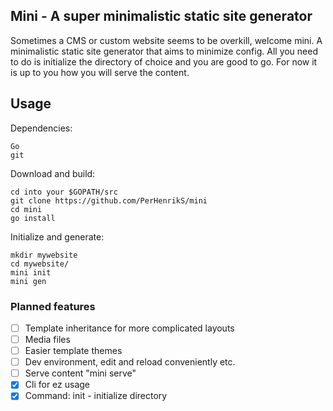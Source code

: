 ## Mini - A super minimalistic static site generator

Sometimes a CMS or custom website seems to be overkill, welcome mini. A minimalistic static site generator that aims to minimize config. All you need to do is initialize the directory of choice and you are good to go. For now it is up to you how you will serve the content.

## Usage 

Dependencies: 
```
Go
git 
```

Download and build: 
```
cd into your $GOPATH/src 
git clone https://github.com/PerHenrikS/mini
cd mini
go install
```

Initialize and generate: 
```
mkdir mywebsite
cd mywebsite/ 
mini init
mini gen
```


### Planned features

- [ ] Template inheritance for more complicated layouts
- [ ] Media files 
- [ ] Easier template themes
- [ ] Dev environment, edit and reload conveniently etc.
- [ ] Serve content "mini serve"
- [x] Cli for ez usage
- [x] Command: init - initialize directory 
